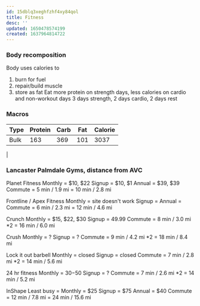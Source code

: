 ```yaml
---
id: 15dblq3xeghfzhf4xy84qol
title: Fitness
desc: ''
updated: 1650478574199
created: 1637964814722
---
```


### Body recomposition
Body uses calories to
1. burn for fuel
2. repair/build muscle
3. store as fat
Eat more protein on strength days, less calories on cardio and non-workout days
3 days strength, 2 days cardio, 2 days rest

### Macros
| Type | Protein | Carb | Fat | Calorie |
|------|---------|------|-----|---------|
| Bulk | 163     | 369  | 101 | 3037    |
| 

### Lancaster Palmdale Gyms, distance from AVC
Planet Fitness
Monthly = $10, $22
Signup = $10, $1
Annual = $39, $39
Commute = 5 min / 1.9 mi = 10 min / 2.8 mi
 
Frontline / Apex Fitness
Monthly = site doesn't work
Signup =
Annual =
Commute = 6 min / 2.3 mi = 12 min / 4.6 mi
 
Crunch
Monthly = $15, $22, $30
Signup = 49.99
Commute = 8 min / 3.0 mi *2 = 16 min / 6.0 mi
 
Crush
Monthly = ?
Signup = ?
Commute = 9 min / 4.2 mi *2 = 18 min / 8.4 mi
 
Lock it out barbell
Monthly = closed
Signup = closed
Commute = 7 min / 2.8 mi *2 = 14 min / 5.6 mi
 
24 hr fitness
Monthly = $30-$50
Signup = ?
Commute = 7 min / 2.6 mi *2 = 14 min / 5.2 mi
 
InShape
Least busy =
Monthly = $25
Signup = $75
Annual = $40
Commute = 12 min / 7.8 mi = 24 min / 15.6 mi
